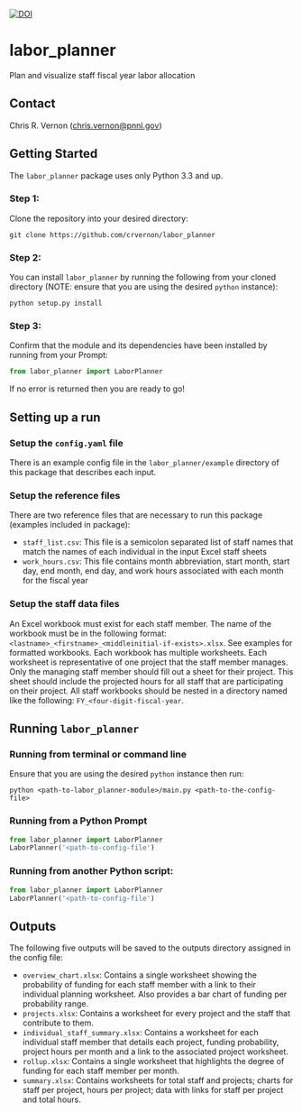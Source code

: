 [![DOI](https://zenodo.org/badge/192757129.svg)](https://zenodo.org/badge/latestdoi/192757129)

# labor_planner
Plan and visualize staff fiscal year labor allocation

## Contact
Chris R. Vernon (chris.vernon@pnnl.gov)

## Getting Started
The `labor_planner` package uses only Python 3.3 and up.

### Step 1:
Clone the repository into your desired directory:

`git clone https://github.com/crvernon/labor_planner`

### Step 2:
You can install `labor_planner` by running the following from your cloned directory (NOTE: ensure that you are using the desired `python` instance):

`python setup.py install`

### Step 3:
Confirm that the module and its dependencies have been installed by running from your Prompt:

```python
from labor_planner import LaborPlanner
```

If no error is returned then you are ready to go!

## Setting up a run

### Setup the `config.yaml` file
There is an example config file in the `labor_planner/example` directory of this package that describes each input.

### Setup the reference files
There are two reference files that are necessary to run this package (examples included in package):
- `staff_list.csv`:  This file is a semicolon separated list of staff names that match the names of each individual in the input Excel staff sheets
- `work_hours.csv`:  This file contains month abbreviation, start month, start day, end month, end day, and work hours associated with each month for the fiscal year

### Setup the staff data files
An Excel workbook must exist for each staff member.  The name of the workbook must be in the following format: `<lastname>_<firstname>_<middleinitial-if-exists>.xlsx`.  See examples for formatted workbooks.  Each workbook has multiple worksheets.  Each worksheet is representative of one project that the staff member manages.  Only the managing staff member should fill out a sheet for their project.  This sheet should include the projected hours for all staff that are participating on their project.  All staff workbooks should be nested in a directory named like the following: `FY_<four-digit-fiscal-year`.

## Running `labor_planner`

### Running from terminal or command line
Ensure that you are using the desired `python` instance then run:

`python <path-to-labor_planner-module>/main.py <path-to-the-config-file>`

### Running from a Python Prompt

```python
from labor_planner import LaborPlanner
LaborPlanner('<path-to-config-file')
```

### Running from another Python script:

```python
from labor_planner import LaborPlanner
LaborPlanner('<path-to-config-file')
```

## Outputs
The following five outputs will be saved to the outputs directory assigned in the config file:
- `overview_chart.xlsx`:  Contains a single worksheet showing the probability of funding for each staff member with a link to their individual planning worksheet. Also provides a bar chart of funding per probability range.
- `projects.xlsx`:  Contains a worksheet for every project and the staff that contribute to them.
- `individual_staff_summary.xlsx`:  Contains a worksheet for each individual staff member that details each project, funding probability, project hours per month and a link to the associated project worksheet.
- `rollup.xlsx`:  Contains a single worksheet that highlights the degree of funding for each staff member per month.
- `summary.xlsx`:  Contains worksheets for total staff and projects; charts for staff per project, hours per project; data with links for staff per project and total hours.

